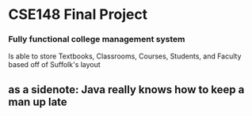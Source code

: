# CSE148 Final Project

### Fully functional college management system

 
 
Is able to store Textbooks, Classrooms, Courses, Students, and Faculty based off of Suffolk's layout

## as a sidenote: Java really knows how to keep a man up late
